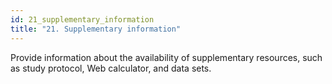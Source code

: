 ```yaml
---
id: 21_supplementary_information
title: "21. Supplementary information"
---
```

Provide information about the availability of supplementary resources, such as study protocol, Web calculator, and data sets. 